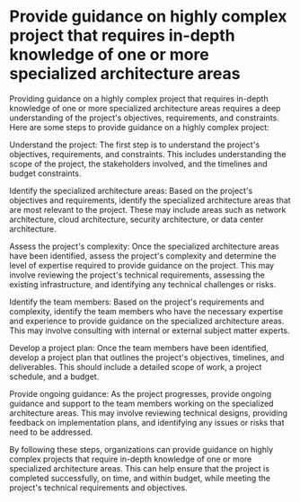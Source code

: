 # Provide guidance on highly complex project that requires in-depth knowledge of one or more specialized architecture areas

Providing guidance on a highly complex project that requires in-depth knowledge of one or more specialized architecture areas requires a deep understanding of the project's objectives, requirements, and constraints. Here are some steps to provide guidance on a highly complex project:

Understand the project: The first step is to understand the project's objectives, requirements, and constraints. This includes understanding the scope of the project, the stakeholders involved, and the timelines and budget constraints.

Identify the specialized architecture areas: Based on the project's objectives and requirements, identify the specialized architecture areas that are most relevant to the project. These may include areas such as network architecture, cloud architecture, security architecture, or data center architecture.

Assess the project's complexity: Once the specialized architecture areas have been identified, assess the project's complexity and determine the level of expertise required to provide guidance on the project. This may involve reviewing the project's technical requirements, assessing the existing infrastructure, and identifying any technical challenges or risks.

Identify the team members: Based on the project's requirements and complexity, identify the team members who have the necessary expertise and experience to provide guidance on the specialized architecture areas. This may involve consulting with internal or external subject matter experts.

Develop a project plan: Once the team members have been identified, develop a project plan that outlines the project's objectives, timelines, and deliverables. This should include a detailed scope of work, a project schedule, and a budget.

Provide ongoing guidance: As the project progresses, provide ongoing guidance and support to the team members working on the specialized architecture areas. This may involve reviewing technical designs, providing feedback on implementation plans, and identifying any issues or risks that need to be addressed.

By following these steps, organizations can provide guidance on highly complex projects that require in-depth knowledge of one or more specialized architecture areas. This can help ensure that the project is completed successfully, on time, and within budget, while meeting the project's technical requirements and objectives.
